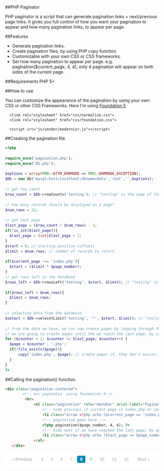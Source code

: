 ##PHP Paginator 

PHP paginator is a script that can generate pagination links + next/previous page links. It gives you full control of how you want your pagination to appear and how many pagination links, to appear per page. 

##Features
- Generate pagination links.
- Create pagination files, by using PHP copy function.
- Customizable with your own CSS or CSS frameworks.
- Set how many pagination to appear per page. e.g. pagination($current_page, 4, 4), only 4 pagination will appear on both sides of the current page.

##Requirements
PHP 5+

##How to use

You can customize the appearance of the pagination by using your own CSS or other CSS Frameworks.
Here I'm using [Foundation 5](http://foundation.zurb.com/) 
```
  <link rel="stylesheet" href="css/normalize.css">
  <link rel="stylesheet" href="css/foundation.css">
```
```
  <script src="js/vendor/modernizr.js"></script>`
  ```
##Creating the pagination file.
  ```php
  <?php

require_once('pagination.php');
require_once('Db.php');

$options = array(PDO::ATTR_ERRMODE => PDO::ERRMODE_EXCEPTION);
$Db = new Db('mysql:host=localhost;dbname=data','root','',$options);

// get row count
$row_count = $Db->rowCounts('testing'); // "testing" is the name of the table

// how many records should be displayed on a page?
$num_rows = 12;

// get last page 
$last_page = ($row_count / $num_rows) - 1;
if(!is_int($last_page)){
    $last_page = (int)$last_page + 1;
}
$start = 0; // starting position (offset)
$limit = $num_rows; // number of records to return 

if($current_page !== 'index.php'){
    $start = ($limit * $page_number);
}
// get rows left in the database
$rows_left = $Db->rowsLeft('testing', $start, $limit); // "testing" is the name of the table

if($rows_left < $num_rows){
    $limit = $num_rows;
}

// selecting data from the database
$select = $Db->selecetLimit('testing', '*', $start, $limit); // "testing" is the name of the table

// from the data we have, we can now create pages by looping through the $last_page.
// we are going to create pages until the we reach the last page, by copying index.php or some other page.
for ($counter = 1; $counter <= $last_page; $counter++) { 
    $page = $counter . '.php';
    if(!file_exists($page)){
        copy('index.php', $page); // create pages if, they don't exists.
    }
}
?>
```
##Calling the pagination() function.
```html
<div class="pagination-centered">
   		<!-- our paginatio  using foundation 5-->
   		 <hr>
             <ul class="pagination" role="menubar" arial-label="Pagination">
                 <!-- hide previous if current page is index.php or some other page provided in the if statement, by applying the hide class to the li -->
                 <li class="arrow <?php echo ($current_page == 'index.php' ? 'hide' : ''); ?>" arial-disabled="true"><a href="<?php echo ($page_number - 1).'.php'; ?>">&laquo; Previous</a></li>
                 <!-- pagination goes here -->
                 <?php pagination($page_number, 4, 4); ?>
                 <!-- hide next if we have reached the last page, by applying the hide class to the li -->
                 <li class="arrow <?php echo ($last_page == $page_number ? 'hide' : ''); ?>" arial-disabled="true"><a href="<?php echo ($page_number + 1).'.php'; ?>">Next &raquo; </a></li>
             </ul>
   </div>
   ```
![](pagination.png)
